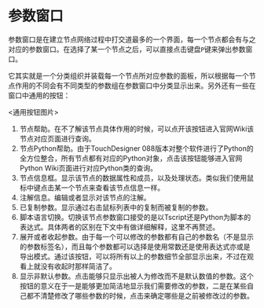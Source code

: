 # 参数窗口

参数窗口是在建立节点网络过程中打交道最多的一个界面，每一个节点都会有与之对应的参数窗口。在选择了某一个节点之后，可以直接点击键盘`P`键来弹出参数窗口。

它其实就是一个分类组织并装载每一个节点所对应参数的面板，所以根据每一个节点作用的不同会有不同类型的参数组在参数窗口中分类显示出来。另外还有一些在窗口中通用的按钮：

<通用按钮图片>

1. 节点帮助。在不了解该节点具体作用的时候，可以点开该按钮进入官网Wiki该节点对应页面进行查询。
2. 节点Python帮助。由于TouchDesigner 088版本对整个软件进行了Python的全方位整合，所有节点都有对应的Python对象，点击该按钮能够进入官网Python Wiki页面进行对应Python类的查询。
3. 节点信息框。显示该节点的数据属性和成员，以及处理状态。类似我们使用鼠标中键点击某一个节点来查看该节点信息一样。
4. 注解信息。编辑或者显示对该节点的注解。
5. 已复制参数。显示通过右击鼠标列表中的复制而被复制的参数。
6. 脚本语言切换。切换该节点参数窗口接受的是以Tscript还是Python为脚本的表达式。具体两者的区别在下文中有做详细解释，这里不再赘述。
7. 展开或者收起参数。由于每一个可以修改的参数都有自己的参数名（不是显示的参数标签名），而且每个参数都可以选择是使用常数还是使用表达式亦或是导出模式。通过该按钮，可以将所有以上的参数细节全部显示出来，不过在观看上就没有收起时那样简洁了。
8. 显示非默认参数。点击能够只显示出被人为修改而不是默认数值的参数。这个按钮的意义在于一是能够更加简洁地显示我们需要修改的参数，二是在某些自己都不清楚修改了哪些参数的时候，点击来确定哪些是之前被修改过的参数。